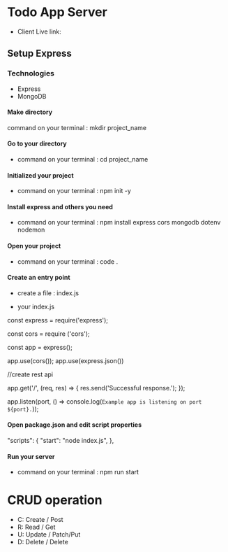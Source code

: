 # Todo App Server

- Client Live link:

## Setup Express

### Technologies

- Express
- MongoDB

#### Make directory

command on your terminal : mkdir project_name

#### Go to your directory

- command on your terminal : cd project_name

#### Initialized your project

- command on your terminal : npm init -y

#### Install express and others you need

- command on your terminal : npm install express cors mongodb dotenv nodemon

#### Open your project

- command on your terminal : code .

#### Create an entry point

- create a file : index.js

- your index.js

const express = require('express');

const cors = require ('cors');

const app = express();

app.use(cors());
app.use(express.json())

//create rest api

app.get('/', (req, res) => {
res.send('Successful response.');
});

app.listen(port, () => console.log(`Example app is listening on port ${port}.`));

#### Open package.json and edit script properties

"scripts": {
"start": "node index.js",
},

#### Run your server

- command on your terminal : npm run start

# CRUD operation

- C: Create / Post
- R: Read / Get
- U: Update / Patch/Put
- D: Delete / Delete
